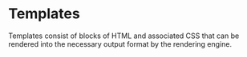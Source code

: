 # Templates

Templates consist of blocks of HTML and associated CSS that can be rendered into
the necessary output format by the rendering engine.
